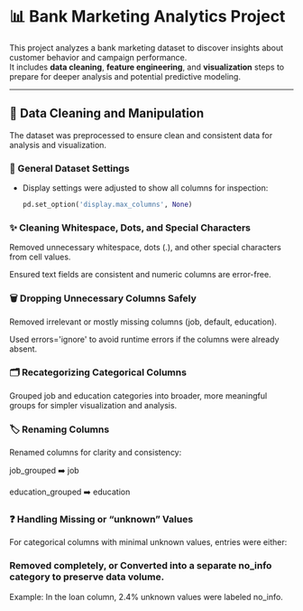 # 📊 Bank Marketing Analytics Project

This project analyzes a bank marketing dataset to discover insights about customer behavior and campaign performance.  
It includes **data cleaning**, **feature engineering**, and **visualization** steps to prepare for deeper analysis and potential predictive modeling.

---

## 🧹 Data Cleaning and Manipulation

The dataset was preprocessed to ensure clean and consistent data for analysis and visualization.

### 🔧 General Dataset Settings
- Display settings were adjusted to show all columns for inspection:
  ```python
  pd.set_option('display.max_columns', None)

### ✨ Cleaning Whitespace, Dots, and Special Characters

Removed unnecessary whitespace, dots (.), and other special characters from cell values.

Ensured text fields are consistent and numeric columns are error-free.

### 🗑 Dropping Unnecessary Columns Safely

Removed irrelevant or mostly missing columns (job, default, education).

Used errors='ignore' to avoid runtime errors if the columns were already absent.

### 🗂 Recategorizing Categorical Columns

Grouped job and education categories into broader, more meaningful groups for simpler visualization and analysis.

### 🏷 Renaming Columns

Renamed columns for clarity and consistency:

job_grouped ➡️ job

education_grouped ➡️ education

### ❓ Handling Missing or “unknown” Values

For categorical columns with minimal unknown values, entries were either:

### Removed completely, or Converted into a separate no_info category to preserve data volume.

Example: In the loan column, 2.4% unknown values were labeled no_info.
